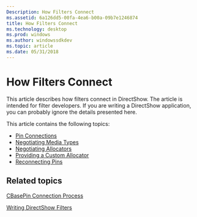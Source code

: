 ```yaml
---
Description: How Filters Connect
ms.assetid: 6a126dd5-00fa-4ea6-b00a-09b7e1246874
title: How Filters Connect
ms.technology: desktop
ms.prod: windows
ms.author: windowssdkdev
ms.topic: article
ms.date: 05/31/2018
---
```


# How Filters Connect

This article describes how filters connect in DirectShow. The article is intended for filter developers. If you are writing a DirectShow application, you can probably ignore the details presented here.

This article contains the following topics:

-   [Pin Connections](pin-connections.md)
-   [Negotiating Media Types](negotiating-media-types.md)
-   [Negotiating Allocators](negotiating-allocators.md)
-   [Providing a Custom Allocator](providing-a-custom-allocator.md)
-   [Reconnecting Pins](reconnecting-pins.md)

## Related topics

<dl> <dt>

[CBasePin Connection Process](cbasepin-connection-process.md)
</dt> <dt>

[Writing DirectShow Filters](writing-directshow-filters.md)
</dt> </dl>

 

 



